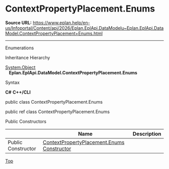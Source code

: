 # ContextPropertyPlacement.Enums

**Source URL:** https://www.eplan.help/en-us/Infoportal/Content/api/2026/Eplan.EplApi.DataModelu~Eplan.EplApi.DataModel.ContextPropertyPlacement+Enums.html

---

Enumerations

Inheritance Hierarchy

[System.Object](#)  
   **Eplan.EplApi.DataModel.ContextPropertyPlacement.Enums**

Syntax

**C#**
**C++/CLI**


public class ContextPropertyPlacement.Enums

public ref class ContextPropertyPlacement.Enums

Public Constructors

|  | Name | Description |
| --- | --- | --- |
| Public Constructor | [ContextPropertyPlacement.Enums Constructor](Eplan.EplApi.DataModelu~Eplan.EplApi.DataModel.ContextPropertyPlacement+Enums~_ctor.html) |  |

[Top](#top)

